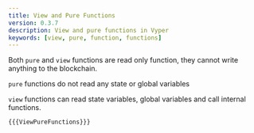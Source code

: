```yaml
---
title: View and Pure Functions
version: 0.3.7
description: View and pure functions in Vyper
keywords: [view, pure, function, functions]
---
```


Both `pure` and `view` functions are read only function, they cannot write anything to the blockchain.

`pure` functions do not read any state or global variables

`view` functions can read state variables, global variables and call internal functions.

```vyper
{{{ViewPureFunctions}}}
```
